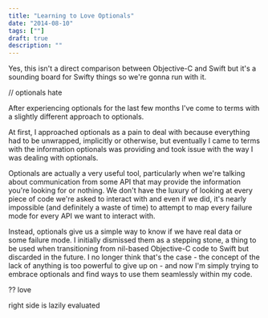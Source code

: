 ```yaml
---
title: "Learning to Love Optionals"
date: "2014-08-10"
tags: [""]
draft: true
description: ""
---
```

Yes, this isn't a direct comparison between Objective-C and Swift but it's a sounding board for Swifty things so we're gonna run with it.

// optionals hate

After experiencing optionals for the last few months I've come to terms with a slightly different approach to optionals.

At first, I approached optionals as a pain to deal with because everything had to be unwrapped, implicitly or otherwise, but eventually I came to terms with the information optionals was providing and took issue with the way I was dealing with optionals.

Optionals are actually a very useful tool, particularly when we're talking about communication from some API that may provide the information you're looking for or nothing. We don't have the luxury of looking at every piece of code we're asked to interact with and even if we did, it's nearly impossible (and definitely a waste of time) to attempt to map every failure mode for every API we want to interact with.

Instead, optionals give us a simple way to know if we have real data or some failure mode. I initially dismissed them as a stepping stone, a thing to be used when transitioning from nil-based Objective-C code to Swift but discarded in the future. I no longer think that's the case - the concept of the lack of anything is too powerful to give up on - and now I'm simply trying to embrace optionals and find ways to use them seamlessly within my code.

?? love

right side is lazily evaluated